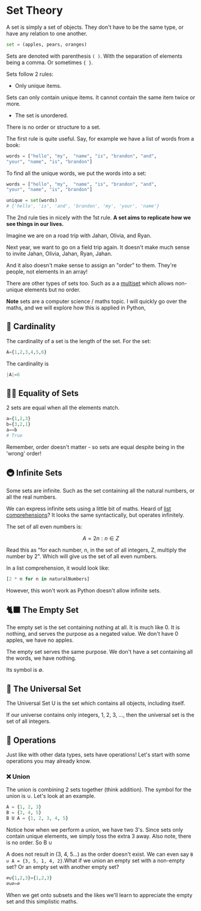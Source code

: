 # Set Theory

A set is simply a set of objects. They don't have to be the same type, or have any relation to one another.

```python
set = (apples, pears, oranges)
```

Sets are denoted with parenthesis `( )`. With the separation of elements being a comma. Or sometimes `{ }`.

Sets follow 2 rules:

* Only unique items.

Sets can only contain unique items. It cannot contain the same item twice or more.

* The set is unordered.

There is no order or structure to a set.

The first rule is quite useful. Say, for example we have a list of words from a book:

```python
words = ["hello", "my",  "name", "is", "brandon", "and",
"your", "name", "is", "brandon"]
```

To find all the unique words, we put the words into a set:

```python
words = ["hello", "my",  "name", "is", "brandon", "and",
"your", "name", "is", "brandon"]

unique = set(words)
# {'hello', 'is', 'and', 'brandon', 'my', 'your', 'name'}
```

The 2nd rule ties in nicely with the 1st rule. **A set aims to replicate how we see things in our lives.**

Imagine we are on a road trip with Jahan, Olivia, and Ryan.

Next year, we want to go on a field trip again. It doesn't make much sense to invite Jahan, Olivia, Jahan, Ryan, Jahan.

And it also doesn't make sense to assign an "order" to them. They're people, not elements in an array!

There are other types of sets too. Such as a a [multiset](https://en.wikipedia.org/wiki/Multiset) which allows non-unique elements but no order.

**Note** sets are a computer science / maths topic. I will quickly go over the maths, and we will explore how this is applied in Python,

## 🦁 Cardinality

The cardinality of a set is the length of the set. For the set:

```python
A={1,2,3,4,5,6}
```

The cardinality is

```python
|A|=6
```

## 🚴‍♀️ Equality of Sets

2 sets are equal when all the elements match.

```python
a={1,2,3}
b={3,2,1}
a==b
# True
```

Remember, order doesn't matter - so sets are equal despite being in the 'wrong' order!

## 🚇 Infinite Sets

Some sets are infinite. Such as the set containing all the natural numbers, or all the real numbers.

We can express infinite sets using a little bit of maths. Heard of [list comprehensions](https://skerritt.blog/learn-functional-python-in-10-minutes/)? It looks the same syntactically, but operates infinitely.

The set of all even numbers is:

$$
A={2n:n ∈ Z}
$$

Read this as "for each number, n, in the set of all integers, Z, multiply the number by 2". Which will give us the set of all even numbers.

In a list comprehension, it would look like:

```python
[2 * n for n in naturalNumbers]
```

However, this won't work as Python doesn't allow infinite sets.

## 🐈‍⬛ The Empty Set

The empty set is the set containing nothing at all. It is much like 0. It is nothing, and serves the purpose as a negated value. We don't have 0 apples, we have no apples.

The empty set serves the same purpose. We don't have a set containing all the words, we have nothing.

Its symbol is ∅.

## 🌌 The Universal Set

The Universal Set U is the set which contains all objects, including itself.

If our universe contains only integers, 1, 2, 3, ..., then the universal set is the set of all integers.

## 🏥 Operations

Just like with other data types, sets have operations! Let's start with some operations you may already know.

### ❌ Union

The union is combining 2 sets together \(think addition\). The symbol for the union is ∪. Let's look at an example.

```python
A = {1, 2, 3}
B = {3, 4, 5}
B U A = {1, 2, 3, 4, 5}
```

Notice how when we perform a union, we have two 3's. Since sets only contain unique elements, we simply toss the extra 3 away. Also note, there is no order. So B ∪

A does not result in \(3, 4, 5...\) as the order doesn't exist. We can even say `B ∪ A = {3, 5, 1, 4, 2}`.What if we union an empty set with a non-empty set? Or an empty set with another empty set?

```python
∅∪{1,2,3}={1,2,3}
∅∪∅=∅
```

When we get onto subsets and the likes we'll learn to appreciate the empty set and this simplistic maths.

